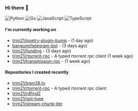 ### Hi there 👋

![Python](https://img.shields.io/badge/python-3670A0?style=for-the-badge&logo=python&logoColor=ffdd54)
![Go](https://img.shields.io/badge/go-%2300ADD8.svg?style=for-the-badge&logo=go&logoColor=white)
![JavaScript](https://img.shields.io/badge/javascript-%23323330.svg?style=for-the-badge&logo=javascript&logoColor=%23F7DF1E)
![TypeScript](https://img.shields.io/badge/typescript-%23007ACC.svg?style=for-the-badge&logo=typescript&logoColor=white)

#### I'm currently working on

- [trim21/poetry-plugin-bump](https://github.com/trim21/poetry-plugin-bump) -  (1 day ago)
- [bangumi/telegram-bot](https://github.com/bangumi/telegram-bot) -  (3 days ago)
- [trim21/funding](https://github.com/trim21/funding) -  (3 days ago)
- [trim21/rtorrent-rpc](https://github.com/trim21/rtorrent-rpc) - A typed rtorrent rpc client (1 week ago)
- [trim21/transmission-rpc](https://github.com/trim21/transmission-rpc) -  (1 week ago)

#### Repositories I created recently

- [trim21/bgm38.tv](https://github.com/trim21/bgm38.tv)
- [trim21/rtorrent-rpc](https://github.com/trim21/rtorrent-rpc) - A typed rtorrent rpc client
- [trim21/rdfind2](https://github.com/trim21/rdfind2)
- [trim21/got-type](https://github.com/trim21/got-type)
- [trim21/stream-chunk-iter](https://github.com/trim21/stream-chunk-iter)
